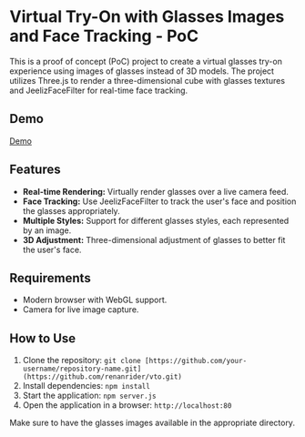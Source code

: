 # Virtual Try-On with Glasses Images and Face Tracking - PoC

This is a proof of concept (PoC) project to create a virtual glasses try-on experience using images of glasses instead of 3D models. The project utilizes Three.js to render a three-dimensional cube with glasses textures and JeelizFaceFilter for real-time face tracking.

## Demo
<a href="https://virtual-try-on-threejs-cube.netlify.app/" target="_blank">Demo</a>

## Features

- **Real-time Rendering:** Virtually render glasses over a live camera feed.
- **Face Tracking:** Use JeelizFaceFilter to track the user's face and position the glasses appropriately.
- **Multiple Styles:** Support for different glasses styles, each represented by an image.
- **3D Adjustment:** Three-dimensional adjustment of glasses to better fit the user's face.

## Requirements

- Modern browser with WebGL support.
- Camera for live image capture.

## How to Use

1. Clone the repository: `git clone [https://github.com/your-username/repository-name.git](https://github.com/renanrider/vto.git)`
2. Install dependencies: `npm install`
3. Start the application: `npm server.js`
4. Open the application in a browser: `http://localhost:80`

Make sure to have the glasses images available in the appropriate directory.

